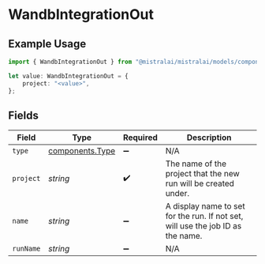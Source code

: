# WandbIntegrationOut

## Example Usage

```typescript
import { WandbIntegrationOut } from "@mistralai/mistralai/models/components";

let value: WandbIntegrationOut = {
    project: "<value>",
};
```

## Fields

| Field                                                                           | Type                                                                            | Required                                                                        | Description                                                                     |
| ------------------------------------------------------------------------------- | ------------------------------------------------------------------------------- | ------------------------------------------------------------------------------- | ------------------------------------------------------------------------------- |
| `type`                                                                          | [components.Type](../../models/components/type.md)                              | :heavy_minus_sign:                                                              | N/A                                                                             |
| `project`                                                                       | *string*                                                                        | :heavy_check_mark:                                                              | The name of the project that the new run will be created under.                 |
| `name`                                                                          | *string*                                                                        | :heavy_minus_sign:                                                              | A display name to set for the run. If not set, will use the job ID as the name. |
| `runName`                                                                       | *string*                                                                        | :heavy_minus_sign:                                                              | N/A                                                                             |